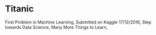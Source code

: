 # Titanic
First Problem in Machine Learning,
Submitted on Kaggle 17/12/2016,
Step towards Data Science,
Many More Things to Learn,
